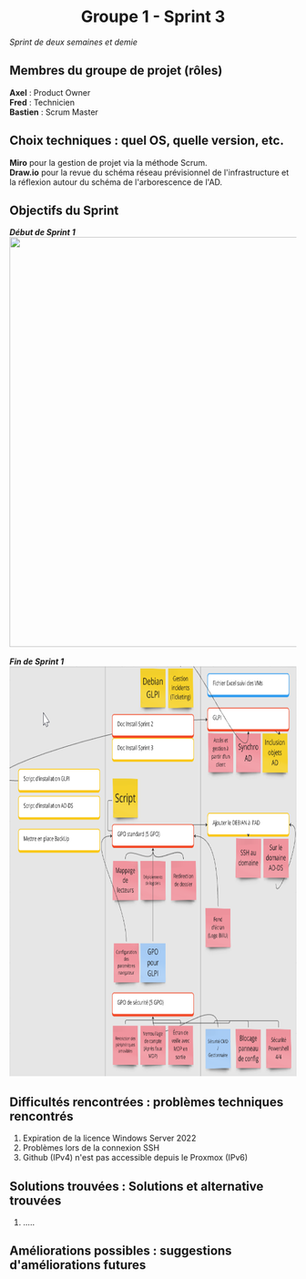 <div align="center"><H1> Groupe 1 -  Sprint 3 </H1></div>

_Sprint de deux semaines et demie_

## Membres du groupe de projet (rôles)

**Axel** : Product Owner  
**Fred** : Technicien  
**Bastien** : Scrum Master  

## Choix techniques : quel OS, quelle version, etc.

**Miro** pour la gestion de projet via la méthode Scrum.  
**Draw.io** pour la revue du schéma réseau prévisionnel de l'infrastructure et la réflexion autour du schéma de l'arborescence de l'AD.

## Objectifs du Sprint

_**Début de Sprint 1**_  
<img src="https://github.com/WildCodeSchool/TSSR-ANGOU-P3-G1/blob/main/SCREENS-PAR-SPRINT/SCREENS-SPRINT3/D%C3%A9but%20Sprint%203.png" width="720" height="720">  

_**Fin de Sprint 1**_  
<img src="https://github.com/WildCodeSchool/TSSR-ANGOU-P3-G1/blob/main/SCREENS-PAR-SPRINT/SCREENS-SPRINT3/Milieu%20de%20Sprint%203.png" width="720" height="720">  

## Difficultés rencontrées : problèmes techniques rencontrés

1. Expiration de la licence Windows Server 2022
2. Problèmes lors de la connexion SSH
3. Github (IPv4) n'est pas accessible depuis le Proxmox (IPv6)

## Solutions trouvées : Solutions et alternative trouvées

1. .....


## Améliorations possibles : suggestions d'améliorations futures



